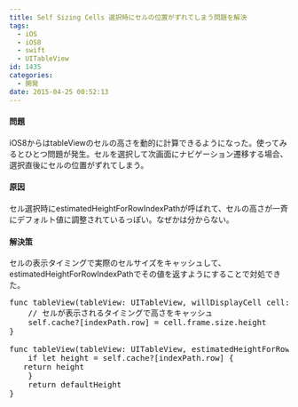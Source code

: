 ```yaml
---
title: Self Sizing Cells 選択時にセルの位置がずれてしまう問題を解決
tags:
  - iOS
  - iOS8
  - swift
  - UITableView
id: 1435
categories:
  - 開発
date: 2015-04-25 00:52:13
---
```


#### 問題

iOS8からはtableViewのセルの高さを動的に計算できるようになった。使ってみるとひとつ問題が発生。セルを選択して次画面にナビゲーション遷移する場合、選択直後にセルの位置がずれてしまう。

#### 

#### 原因

セル選択時にestimatedHeightForRowIndexPathが呼ばれて、セルの高さが一斉にデフォルト値に調整されているっぽい。なぜかは分からない。

#### 

#### 解決策

セルの表示タイミングで実際のセルサイズをキャッシュして、estimatedHeightForRowIndexPathでその値を返すようにすることで対処できた。
<pre class="theme:github toolbar:2 show-lang:2 lang:swift decode:true ">func tableView(tableView: UITableView, willDisplayCell cell: UITableViewCell, forRowAtIndexPath indexPath: NSIndexPath) {
    // セルが表示されるタイミングで高さをキャッシュ
    self.cache?[indexPath.row] = cell.frame.size.height
}

func tableView(tableView: UITableView, estimatedHeightForRowAtIndexPath indexPath: NSIndexPath) -&amp;amp;gt; CGFloat {
    if let height = self.cache?[indexPath.row] {
   return height
    }
    return defaultHeight
}</pre>